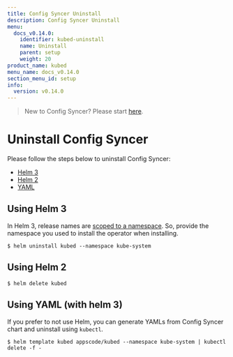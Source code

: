 ```yaml
---
title: Config Syncer Uninstall
description: Config Syncer Uninstall
menu:
  docs_v0.14.0:
    identifier: kubed-uninstall
    name: Uninstall
    parent: setup
    weight: 20
product_name: kubed
menu_name: docs_v0.14.0
section_menu_id: setup
info:
  version: v0.14.0
---
```


> New to Config Syncer? Please start [here](/docs/v0.14.0/concepts/README).

# Uninstall Config Syncer

Please follow the steps below to uninstall Config Syncer:

<ul class="nav nav-tabs" id="installerTab" role="tablist">
  <li class="nav-item">
    <a class="nav-link active" id="helm3-tab" data-toggle="tab" href="#helm3" role="tab" aria-controls="helm3" aria-selected="true">Helm 3</a>
  </li>
  <li class="nav-item">
    <a class="nav-link" id="helm2-tab" data-toggle="tab" href="#helm2" role="tab" aria-controls="helm2" aria-selected="false">Helm 2</a>
  </li>
  <li class="nav-item">
    <a class="nav-link" id="script-tab" data-toggle="tab" href="#script" role="tab" aria-controls="script" aria-selected="false">YAML</a>
  </li>
</ul>
<div class="tab-content" id="installerTabContent">
  <div class="tab-pane fade show active" id="helm3" role="tabpanel" aria-labelledby="helm3-tab">

## Using Helm 3

In Helm 3, release names are [scoped to a namespace](https://v3.helm.sh/docs/faq/#release-names-are-now-scoped-to-the-namespace). So, provide the namespace you used to install the operator when installing.

```console
$ helm uninstall kubed --namespace kube-system
```

</div>
<div class="tab-pane fade" id="helm2" role="tabpanel" aria-labelledby="helm2-tab">

## Using Helm 2

```console
$ helm delete kubed
```

</div>
<div class="tab-pane fade" id="script" role="tabpanel" aria-labelledby="script-tab">

## Using YAML (with helm 3)

If you prefer to not use Helm, you can generate YAMLs from Config Syncer chart and uninstall using `kubectl`.

```console
$ helm template kubed appscode/kubed --namespace kube-system | kubectl delete -f -
```

</div>
</div>
